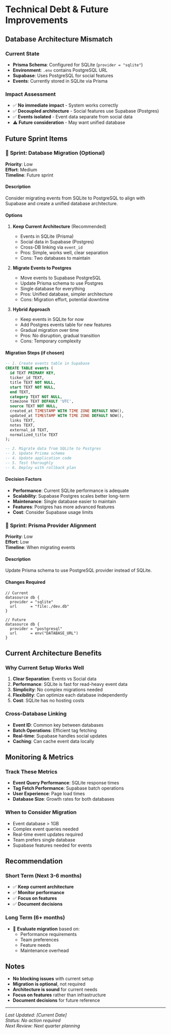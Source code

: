 # Technical Debt & Future Improvements

## Database Architecture Mismatch

### Current State
- **Prisma Schema**: Configured for SQLite (`provider = "sqlite"`)
- **Environment**: `.env` contains PostgreSQL URL
- **Supabase**: Uses PostgreSQL for social features
- **Events**: Currently stored in SQLite via Prisma

### Impact Assessment
- ✅ **No immediate impact** - System works correctly
- ✅ **Decoupled architecture** - Social features use Supabase (Postgres)
- ✅ **Events isolated** - Event data separate from social data
- ⚠️ **Future consideration** - May want unified database

## Future Sprint Items

### 🔄 **Sprint: Database Migration (Optional)**
**Priority**: Low  
**Effort**: Medium  
**Timeline**: Future sprint

#### Description
Consider migrating events from SQLite to PostgreSQL to align with Supabase and create a unified database architecture.

#### Options
1. **Keep Current Architecture** (Recommended)
   - Events in SQLite (Prisma)
   - Social data in Supabase (Postgres)
   - Cross-DB linking via `event_id`
   - Pros: Simple, works well, clear separation
   - Cons: Two databases to maintain

2. **Migrate Events to Postgres**
   - Move events to Supabase PostgreSQL
   - Update Prisma schema to use Postgres
   - Single database for everything
   - Pros: Unified database, simpler architecture
   - Cons: Migration effort, potential downtime

3. **Hybrid Approach**
   - Keep events in SQLite for now
   - Add Postgres events table for new features
   - Gradual migration over time
   - Pros: No disruption, gradual transition
   - Cons: Temporary complexity

#### Migration Steps (if chosen)
```sql
-- 1. Create events table in Supabase
CREATE TABLE events (
  id TEXT PRIMARY KEY,
  ticker_id TEXT,
  title TEXT NOT NULL,
  start TEXT NOT NULL,
  end TEXT,
  category TEXT NOT NULL,
  timezone TEXT DEFAULT 'UTC',
  source TEXT NOT NULL,
  created_at TIMESTAMP WITH TIME ZONE DEFAULT NOW(),
  updated_at TIMESTAMP WITH TIME ZONE DEFAULT NOW(),
  links TEXT,
  notes TEXT,
  external_id TEXT,
  normalized_title TEXT
);

-- 2. Migrate data from SQLite to Postgres
-- 3. Update Prisma schema
-- 4. Update application code
-- 5. Test thoroughly
-- 6. Deploy with rollback plan
```

#### Decision Factors
- **Performance**: Current SQLite performance is adequate
- **Scalability**: Supabase Postgres scales better long-term
- **Maintenance**: Single database easier to maintain
- **Features**: Postgres has more advanced features
- **Cost**: Consider Supabase usage limits

### 🔄 **Sprint: Prisma Provider Alignment**
**Priority**: Low  
**Effort**: Low  
**Timeline**: When migrating events

#### Description
Update Prisma schema to use PostgreSQL provider instead of SQLite.

#### Changes Required
```prisma
// Current
datasource db {
  provider = "sqlite"
  url      = "file:./dev.db"
}

// Future
datasource db {
  provider = "postgresql"
  url      = env("DATABASE_URL")
}
```

## Current Architecture Benefits

### Why Current Setup Works Well
1. **Clear Separation**: Events vs Social data
2. **Performance**: SQLite is fast for read-heavy event data
3. **Simplicity**: No complex migrations needed
4. **Flexibility**: Can optimize each database independently
5. **Cost**: SQLite has no hosting costs

### Cross-Database Linking
- **Event ID**: Common key between databases
- **Batch Operations**: Efficient tag fetching
- **Real-time**: Supabase handles social updates
- **Caching**: Can cache event data locally

## Monitoring & Metrics

### Track These Metrics
- **Event Query Performance**: SQLite response times
- **Tag Fetch Performance**: Supabase batch operations
- **User Experience**: Page load times
- **Database Size**: Growth rates for both databases

### When to Consider Migration
- Event database > 1GB
- Complex event queries needed
- Real-time event updates required
- Team prefers single database
- Supabase features needed for events

## Recommendation

### Short Term (Next 3-6 months)
- ✅ **Keep current architecture**
- ✅ **Monitor performance**
- ✅ **Focus on features**
- ✅ **Document decisions**

### Long Term (6+ months)
- 🔄 **Evaluate migration** based on:
  - Performance requirements
  - Team preferences
  - Feature needs
  - Maintenance overhead

## Notes

- **No blocking issues** with current setup
- **Migration is optional**, not required
- **Architecture is sound** for current needs
- **Focus on features** rather than infrastructure
- **Document decisions** for future reference

---

*Last Updated: [Current Date]*  
*Status: No action required*  
*Next Review: Next quarter planning*
